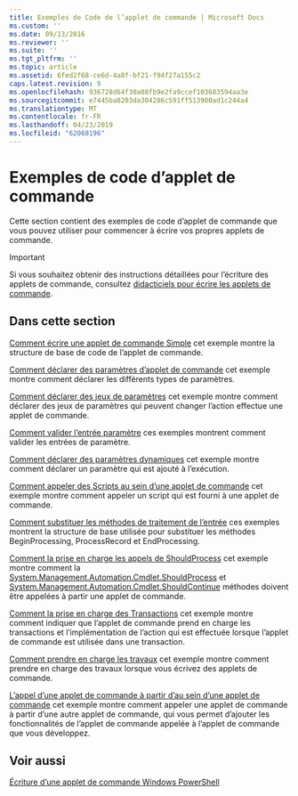 ```yaml
---
title: Exemples de Code de l’applet de commande | Microsoft Docs
ms.custom: ''
ms.date: 09/13/2016
ms.reviewer: ''
ms.suite: ''
ms.tgt_pltfrm: ''
ms.topic: article
ms.assetid: 6fed2f68-ce6d-4a8f-bf21-f94f27a155c2
caps.latest.revision: 9
ms.openlocfilehash: 936728d64f30a08fb9e2fa9ccef103683594aa3e
ms.sourcegitcommit: e7445ba8203da304286c591ff513900ad1c244a4
ms.translationtype: MT
ms.contentlocale: fr-FR
ms.lasthandoff: 04/23/2019
ms.locfileid: "62068196"
---
```

# <a name="examples-of-cmdlet-code"></a>Exemples de code d’applet de commande

Cette section contient des exemples de code d’applet de commande que vous pouvez utiliser pour commencer à écrire vos propres applets de commande.

> [!IMPORTANT]
> Si vous souhaitez obtenir des instructions détaillées pour l’écriture des applets de commande, consultez [didacticiels pour écrire les applets de commande](./tutorials-for-writing-cmdlets.md).

## <a name="in-this-section"></a>Dans cette section

[Comment écrire une applet de commande Simple](./how-to-write-a-simple-cmdlet.md) cet exemple montre la structure de base de code de l’applet de commande.

[Comment déclarer des paramètres d’applet de commande](./how-to-declare-cmdlet-parameters.md) cet exemple montre comment déclarer les différents types de paramètres.

[Comment déclarer des jeux de paramètres](./how-to-declare-parameter-sets.md) cet exemple montre comment déclarer des jeux de paramètres qui peuvent changer l’action effectue une applet de commande.

[Comment valider l’entrée paramètre](./how-to-validate-parameter-input.md) ces exemples montrent comment valider les entrées de paramètre.

[Comment déclarer des paramètres dynamiques](./how-to-declare-dynamic-parameters.md) cet exemple montre comment déclarer un paramètre qui est ajouté à l’exécution.

[Comment appeler des Scripts au sein d’une applet de commande](./how-to-invoke-scripts-within-a-cmdlet.md) cet exemple montre comment appeler un script qui est fourni à une applet de commande.

[Comment substituer les méthodes de traitement de l’entrée](./how-to-override-input-processing-methods.md) ces exemples montrent la structure de base utilisée pour substituer les méthodes BeginProcessing, ProcessRecord et EndProcessing.

[Comment la prise en charge les appels de ShouldProcess](./how-to-request-confirmations.md) cet exemple montre comment la [System.Management.Automation.Cmdlet.ShouldProcess](/dotnet/api/System.Management.Automation.Cmdlet.ShouldProcess) et [System.Management.Automation.Cmdlet.ShouldContinue](/dotnet/api/System.Management.Automation.Cmdlet.ShouldContinue) méthodes doivent être appelées à partir une applet de commande.

[Comment la prise en charge des Transactions](./how-to-support-transactions.md) cet exemple montre comment indiquer que l’applet de commande prend en charge les transactions et l’implémentation de l’action qui est effectuée lorsque l’applet de commande est utilisée dans une transaction.

[Comment prendre en charge les travaux](./how-to-support-jobs.md) cet exemple montre comment prendre en charge des travaux lorsque vous écrivez des applets de commande.

[L’appel d’une applet de commande à partir d’au sein d’une applet de commande](./how-to-invoke-a-cmdlet-from-within-a-cmdlet.md) cet exemple montre comment appeler une applet de commande à partir d’une autre applet de commande, qui vous permet d’ajouter les fonctionnalités de l’applet de commande appelée à l’applet de commande que vous développez.

## <a name="see-also"></a>Voir aussi

[Écriture d’une applet de commande Windows PowerShell](./writing-a-windows-powershell-cmdlet.md)
